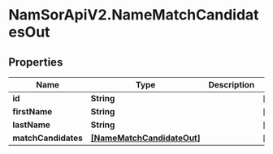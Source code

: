 # NamSorApiV2.NameMatchCandidatesOut

## Properties
Name | Type | Description | Notes
------------ | ------------- | ------------- | -------------
**id** | **String** |  | [optional] 
**firstName** | **String** |  | [optional] 
**lastName** | **String** |  | [optional] 
**matchCandidates** | [**[NameMatchCandidateOut]**](NameMatchCandidateOut.md) |  | [optional] 


